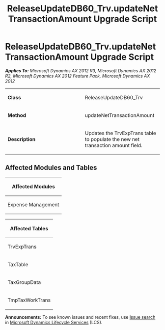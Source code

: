 ﻿---
title: ReleaseUpdateDB60_Trv.updateNetTransactionAmount Upgrade Script
TOCTitle: ReleaseUpdateDB60_Trv.updateNetTransactionAmount Upgrade Script
ms:assetid: a114f8a5-41dd-0306-d02a-8c114543f506
ms:mtpsurl: https://msdn.microsoft.com/en-us/library/JJ736722(v=AX.60)
ms:contentKeyID: 49710154
ms.date: 05/18/2015
mtps_version: v=AX.60
---

# ReleaseUpdateDB60\_Trv.updateNetTransactionAmount Upgrade Script 


_**Applies To:** Microsoft Dynamics AX 2012 R3, Microsoft Dynamics AX 2012 R2, Microsoft Dynamics AX 2012 Feature Pack, Microsoft Dynamics AX 2012_

<table>
<colgroup>
<col style="width: 50%" />
<col style="width: 50%" />
</colgroup>
<tbody>
<tr class="odd">
<td><p><strong>Class</strong></p></td>
<td><p>ReleaseUpdateDB60_Trv</p></td>
</tr>
<tr class="even">
<td><p><strong>Method</strong></p></td>
<td><p>updateNetTransactionAmount</p></td>
</tr>
<tr class="odd">
<td><p><strong>Description</strong></p></td>
<td><p>Updates the TrvExpTrans table to populate the new net transaction amount field.</p></td>
</tr>
</tbody>
</table>


## Affected Modules and Tables

<table>
<colgroup>
<col style="width: 100%" />
</colgroup>
<thead>
<tr class="header">
<th><p>Affected Modules</p></th>
</tr>
</thead>
<tbody>
<tr class="odd">
<td><p>Expense Management</p></td>
</tr>
</tbody>
</table>


<table>
<colgroup>
<col style="width: 100%" />
</colgroup>
<thead>
<tr class="header">
<th><p>Affected Tables</p></th>
</tr>
</thead>
<tbody>
<tr class="odd">
<td><p>TrvExpTrans</p></td>
</tr>
<tr class="even">
<td><p>TaxTable</p></td>
</tr>
<tr class="odd">
<td><p>TaxGroupData</p></td>
</tr>
<tr class="even">
<td><p>TmpTaxWorkTrans</p></td>
</tr>
</tbody>
</table>

  
**Announcements:** To see known issues and recent fixes, use [Issue search](http://go.microsoft.com/fwlink/?linkid=389258) in [Microsoft Dynamics Lifecycle Services](http://go.microsoft.com/fwlink/?linkid=306505) (LCS).

